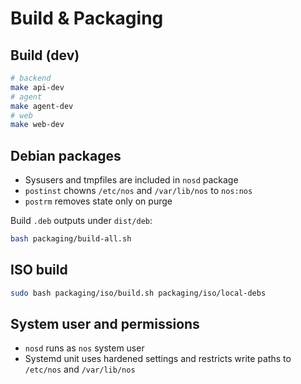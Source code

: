# Build & Packaging

## Build (dev)
```bash
# backend
make api-dev
# agent
make agent-dev
# web
make web-dev
```

## Debian packages
- Sysusers and tmpfiles are included in `nosd` package
- `postinst` chowns `/etc/nos` and `/var/lib/nos` to `nos:nos`
- `postrm` removes state only on purge

Build `.deb` outputs under `dist/deb`:
```bash
bash packaging/build-all.sh
```

## ISO build
```bash
sudo bash packaging/iso/build.sh packaging/iso/local-debs
```

## System user and permissions
- `nosd` runs as `nos` system user
- Systemd unit uses hardened settings and restricts write paths to `/etc/nos` and `/var/lib/nos`
